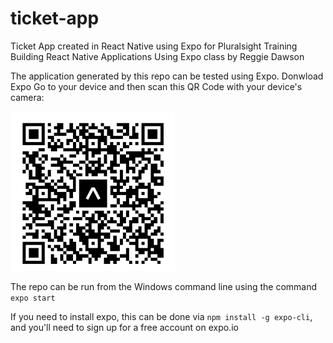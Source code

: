# ticket-app

Ticket App created in React Native using Expo for Pluralsight Training Building React Native Applications Using Expo class by Reggie Dawson

The application generated by this repo can be tested using Expo. Donwload Expo Go to your device and then scan this QR Code with your device's camera:

![Expo QR Code for Testing](ExpoQRCodeForTest.PNG)

The repo can be run from the Windows command line using the command `expo start`

If you need to install expo, this can be done via `npm install -g expo-cli`, and you'll need to sign up for a free account on expo.io
